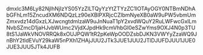 dmxlc3M6Ly82NjlhNjIzYS05YzZlLTQyYzYtZTYzZC1lOTAyOGY0NTBmNDhAbGFhLm15ZncudXM6NDQzLz90eXBlPXRjcCZlbmNyeXB0aW9uPW5vbmUmZmxvdz14dGxzLXJwcngtdmlzaW9uJnNuaT1pY2xvdWQuY2RuLWFwcGxlLmNvbSZmcD1jaHJvbWUmc2VjdXJpdHk9cmVhbGl0eSZwYms9OXJ4N0p3TU8tS1JaWkVNOVRRQk8xOUJPQW1tR2pKeWpOODZsbDJKN3VWYyZzaWQ9JnBhY2tldEVuY29kaW5nPXh1ZHAjJUU2JTk3JUE1JUU2JTlDJUFDJUU1JUE0JUE3JUU5JTk4JUFB

